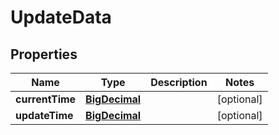 

# UpdateData

## Properties

Name | Type | Description | Notes
------------ | ------------- | ------------- | -------------
**currentTime** | [**BigDecimal**](BigDecimal.md) |  |  [optional]
**updateTime** | [**BigDecimal**](BigDecimal.md) |  |  [optional]




